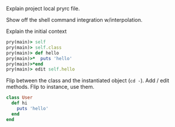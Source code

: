 Explain project local pryrc file.

Show off the shell command integration w/interpolation.

Explain the initial context

```ruby
pry(main)> self
pry(main)> self.class
pry(main)> def hello
pry(main)>*  puts 'hello'
pry(main)>*end
pry(main)> edit self.hello
```

Flip between the class and the instantiated object (`cd -`). Add / edit methods. Flip to instance, use them.

```ruby
class User
  def hi
    puts 'hello'
  end
end
```

